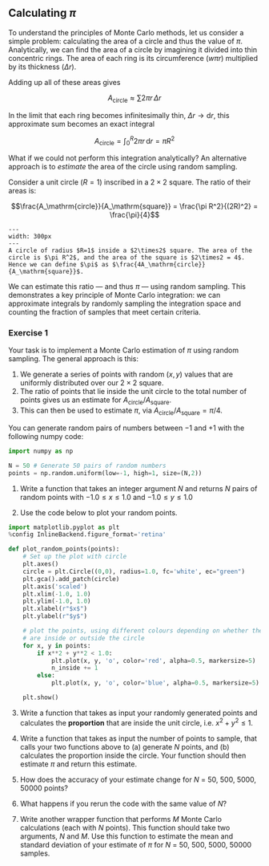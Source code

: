 ## Calculating $\pi$

To understand the principles of Monte Carlo methods, let us consider a simple problem: calculating the area of a circle and thus the value of $\pi$. Analytically, we can find the area of a circle by imagining it divided into thin concentric rings. The area of each ring is its circumference ($w\pi r$) multiplied by its thickness ($\Delta r$).

Adding up all of these areas gives

$$A_\mathrm{circle} \approx \sum 2\pi r\,\Delta r$$

In the limit that each ring becomes infinitesimally thin, $\Delta r \to \mathrm{d}r$, this approximate sum becomes an exact integral

$$A_\mathrm{circle} = \int_0^R 2\pi r\,\mathrm{d}r = \pi R^2$$

What if we could not perform this integration analytically? An alternative approach is to _estimate_ the area of the circle using random sampling.

Consider a unit circle ($R=1$) inscribed in a $2\times2$ square. The ratio of their areas is:

$$\frac{A_\mathrm{circle}}{A_\mathrm{square}} = \frac{\pi R^2}{(2R)^2} = \frac{\pi}{4}$$


```{figure} ./figures/relative_areas.png
---
width: 300px
---
A circle of radius $R=1$ inside a $2\times2$ square. The area of the circle is $\pi R^2$, and the area of the square is $2\times2 = 4$. Hence we can define $\pi$ as $\frac{4A_\mathrm{circle}}{A_\mathrm{square}}$.
```

We can estimate this ratio &mdash; and thus $\pi$ &mdash; using random sampling. This demonstrates a key principle of Monte Carlo integration: we can approximate integrals by randomly sampling the integration space and counting the fraction of samples that meet certain criteria.

### Exercise 1

Your task is to implement a Monte Carlo estimation of $\pi$ using random sampling. The general approach is this:
1. We generate a series of points with random $(x,y)$ values that are uniformly distributed over our $2\times2$ square.
2. The ratio of points that lie inside the unit circle to the total number of points gives us an estimate for $A_\mathrm{circle}/A_\mathrm{square}$.
2. This can then be used to estimate $\pi$, via $A_\mathrm{circle}/A_\mathrm{square} = \pi/4$.

You can generate random pairs of numbers between $-1$ and $+1$ with the following numpy code:

```python
import numpy as np

N = 50 # Generate 50 pairs of random numbers
points = np.random.uniform(low=-1, high=1, size=(N,2))
```

1. Write a function that takes an integer argument $N$ and returns $N$ pairs of random points with $-1.0\leq x \leq1.0$ and $-1.0 \leq y \leq 1.0$

2. Use the code below to plot your random points.

```python
import matplotlib.pyplot as plt
%config InlineBackend.figure_format='retina'

def plot_random_points(points):
    # Set up the plot with circle
    plt.axes()
    circle = plt.Circle((0,0), radius=1.0, fc='white', ec="green")
    plt.gca().add_patch(circle)
    plt.axis('scaled')
    plt.xlim(-1.0, 1.0)
    plt.ylim(-1.0, 1.0)
    plt.xlabel(r"$x$")
    plt.ylabel(r"$y$")

    # plot the points, using different colours depending on whether they
    # are inside or outside the circle
    for x, y in points:
        if x**2 + y**2 < 1.0:
            plt.plot(x, y, 'o', color='red', alpha=0.5, markersize=5)
            n_inside += 1
        else:
            plt.plot(x, y, 'o', color='blue', alpha=0.5, markersize=5)

    plt.show()
```

3. Write a function that takes as input your randomly generated points and calculates the __proportion__ that are inside the unit circle, i.e. $x^2 + y^2 \leq 1$.

4. Write a function that takes as input the number of points to sample, that calls your two functions above to (a) generate $N$ points, and (b) calculates the proportion inside the circle. Your function should then estimate $\pi$ and return this estimate.

5. How does the accuracy of your estimate change for $N$ = 50, 500, 5000, 50000 points?

6. What happens if you rerun the code with the same value of $N$?

7. Write another wrapper function that performs $M$ Monte Carlo calculations (each with $N$ points). This function should take two arguments, $N$ and $M$. Use this function to estimate the mean and standard deviation of your estimate of $\pi$ for $N$ = 50, 500, 5000, 50000 samples.

